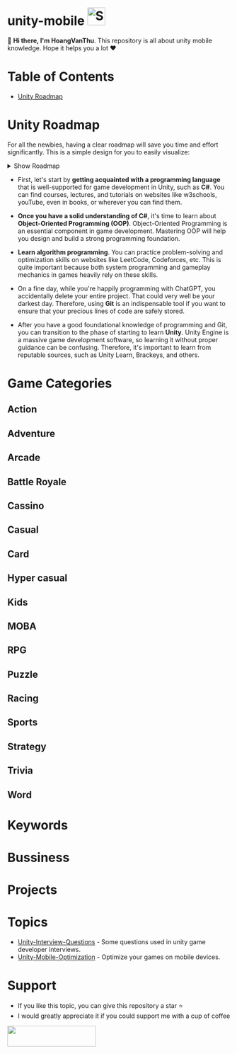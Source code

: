 # unity-mobile <img src="http://i.imgur.com/Cj4rMrS.gif" height="40" alt="Swimming Octocat" title="Unity Mobile on Github">

👋 **Hi there, I'm HoangVanThu**. This repository is all about unity mobile knowledge. Hope it helps you a lot ❤

# Table of Contents
- [Unity Roadmap](#Unity-Roadmap)

# Unity Roadmap
For all the newbies, having a clear roadmap will save you time and effort significantly. This is a simple design for you to easily visualize:

<details><summary>Show Roadmap</summary>
<p>
	<div align="center">
	<img src="https://github.com/GuardianOfGods/unity-mobile/assets/52252046/2a5995f6-38ff-456f-b996-73ff44339117">
  <p><b>Unity mobile roadmap</b></p>
</div>
</p>
</details>


- First, let's start by **getting acquainted with a programming language** that is well-supported for game development in Unity, such as **C#**. You can find courses, lectures, and tutorials on websites like w3schools, youTube, even in books, or wherever you can find them.
  
- **Once you have a solid understanding of C#**, it's time to learn about **Object-Oriented Programming (OOP)**. Object-Oriented Programming is an essential component in game development. Mastering OOP will help you design and build a strong programming foundation.
  
- **Learn algorithm programming**. You can practice problem-solving and optimization skills on websites like LeetCode, Codeforces, etc. This is quite important because both system programming and gameplay mechanics in games heavily rely on these skills.
  
- On a fine day, while you're happily programming with ChatGPT, you accidentally delete your entire project. That could very well be your darkest day. Therefore, using **Git** is an indispensable tool if you want to ensure that your precious lines of code are safely stored.

- After you have a good foundational knowledge of programming and Git, you can transition to the phase of starting to learn **Unity**. Unity Engine is a massive game development software, so learning it without proper guidance can be confusing. Therefore, it's important to learn from reputable sources, such as Unity Learn, Brackeys, and others.

# Game Categories
## Action
## Adventure
## Arcade
## Battle Royale
## Cassino
## Casual
## Card
## Hyper casual
## Kids
## MOBA
## RPG
## Puzzle
## Racing
## Sports
## Strategy
## Trivia
## Word


# Keywords

# Bussiness

# Projects

# Topics
- [Unity-Interview-Questions](https://github.com/GuardianOfGods/unity-interview-questions) - Some questions used in unity game developer interviews.
- [Unity-Mobile-Optimization](https://github.com/GuardianOfGods/unity-mobile-optimization) - Optimize your games on mobile devices.

# Support
- If you like this topic, you can give this repository a star ⭐
- I would greatly appreciate it if you could support me with a cup of coffee
<a href="https://www.buymeacoffee.com/HoangVanThu">
  <img src="https://www.the3rdsequence.com/texturedb/images/donate/buymeacoffee.svg" width="200" height="47"/>
</a>

